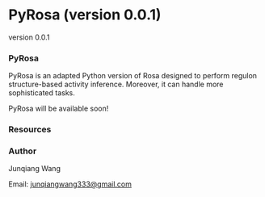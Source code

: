 # PyRosa (version 0.0.1)


version 0.0.1

### PyRosa

PyRosa is an adapted Python version of Rosa designed to perform regulon structure-based activity inference. Moreover, it can handle more sophisticated tasks.

PyRosa will be available soon!

### Resources 


### Author 

Junqiang Wang

Email: junqiangwang333@gmail.com



